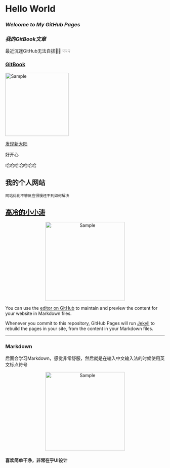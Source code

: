 # Hello World

### *Welcome to My GitHub Pages*

### *我的GitBook文章*

最近沉迷GitHub无法自拔🌚🌚
☟☟☟
### [GitBook](https://www.wyattsuen.ml/gitbook-test/)
<p align="left">
	<img src="https://upload.cc/i1/2019/08/01/ZTPvSo.png" 
	alt="Sample" width="200" height="200">
	<p align="center">
		<em></em>
	</p>
</p>


[发现新大陆](README-2)

好开心

哈哈哈哈哈哈哈
    
## 我的个人网站

    网站优化不够反应很慢还不到如何解决

## [高冷的小小涛](https://wyattisaac.github.io/)

<p align="center">
<img src="https://i.imgur.com/UkLzFwL.jpg" 
    alt="Sample"  width="250" height="250">
<p align="center">
</p>


You can use the [editor on GitHub](https://github.com/WyattIsaac/Githubpages/edit/master/README.md) to maintain and preview the content for your website in Markdown files.
    
Whenever you commit to this repository, GitHub Pages will run [Jekyll](https://jekyllrb.com/) to rebuild the pages in your site, from the content in your Markdown files.

-------


### Markdown

后面会学习Markdown，感觉非常舒服，然后就是在输入中文输入法的时候使用英文标点符号

<p align="center">
<img src="http://yanxuan.nosdn.127.net/eb734d1fe239ea8e4f7f8dde4c64fabc.jpg" 
    alt="Sample"  width="250" height="250">
<p align="center">
</p>

#### 喜欢简单干净，非常在乎UI设计
